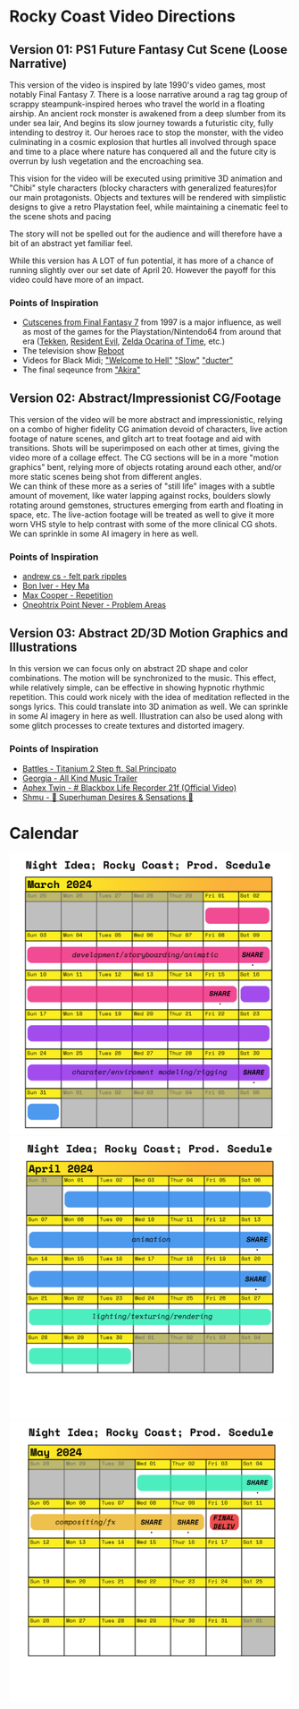 # Rocky Coast Video Directions
## Version 01: PS1 Future Fantasy Cut Scene (Loose Narrative)
This version of the video is inspired by late 1990's video games, most notably 
Final Fantasy 7.  There is a loose narrative around a rag tag group of scrappy 
steampunk-inspired heroes who travel the world in a floating airship.
An ancient rock monster is awakened from a deep slumber from its under sea lair,
And begins its slow journey towards a futuristic city, fully intending to destroy it.
Our heroes race to stop the monster, with the video culminating in a cosmic explosion that hurtles all involved through space and time to a place where nature has
conquered all and the future city is overrun by lush vegetation and the encroaching sea.

This vision for the video will be executed using primitive 3D animation 
and "Chibi" style characters (blocky characters with generalized features)for our main protagonists.  Objects and textures will 
be rendered with simplistic designs to give a retro Playstation feel, while maintaining a cinematic feel to the scene shots and pacing

The story will not be spelled out for the audience and will therefore have a bit of an abstract yet familiar feel.  

While this version has A LOT of fun potential, it has more of a chance of running slightly over our set date of April 20.  However the payoff for this video could have
more of an impact.
### Points of Inspiration
 - [Cutscenes from Final Fantasy 7](https://www.youtube.com/watch?v=oJ5RjMKsWXw) from 1997 is a major influence, as well as most of the games for the Playstation/Nintendo64 from around that era ([Tekken](https://www.youtube.com/watch?v=zKrK7DZarPA), [Resident Evil](https://www.youtube.com/watch?v=5HmYz5VGLyg&t=14s), [Zelda Ocarina of Time](https://www.youtube.com/watch?v=FX8YkcOeOfQ), etc.)
 - The television show [Reboot](https://www.youtube.com/watch?v=ouhny6OAWNo&list=PLyVcP_7NqrrvziNbvFzn_LRUaa3JEX4TP)
 - Videos for Black Midi; ["Welcome to Hell"](https://www.youtube.com/watch?v=Efmq_uXt1Rk) ["Slow"](https://www.youtube.com/watch?v=4tJ4ISRpl-Q) ["ducter"](https://www.youtube.com/watch?v=86NGJmUfRlM)
 - The final seqeunce from ["Akira"](https://www.youtube.com/watch?v=ZzpJIIoiLZw)


## Version 02: Abstract/Impressionist CG/Footage
This version of the video will be more abstract and impressionistic, 
relying on a combo of higher fidelity CG animation devoid of characters, 
live action footage of nature scenes, and glitch art to treat footage and aid 
with transitions.  Shots will be superimposed on each other at times, giving the 
video more of a collage effect.
The CG sections will be in a more "motion graphics" bent, relying more of objects 
rotating around each other, and/or more static scenes being shot from 
different angles.  
We can think of these more as a series of "still life" images with a subtle amount 
of movement, like water lapping against rocks,
boulders slowly rotating around gemstones, 
structures emerging from earth and floating in space, etc.
The live-action footage will be treated as well to give it more worn VHS style to help 
contrast with some of the more clinical CG shots.
We can sprinkle in some AI imagery in here as well.

### Points of Inspiration
- [andrew cs - felt park ripples](https://www.youtube.com/watch?v=O7553rQZtzs&t=9s)
- [Bon Iver - Hey Ma](https://www.youtube.com/watch?v=HDAKS18Gv1U)
- [Max Cooper - Repetition](https://www.youtube.com/watch?v=nO9aot9RgQc&list=PLnSJ5Asp3wcm7lgdIJ-e_Tbh0Vfs9kIjN)
- [Oneohtrix Point Never - Problem Areas](https://www.youtube.com/watch?v=uvDzaQOSZ3E)


## Version 03: Abstract 2D/3D Motion Graphics and Illustrations
In this version we can focus only on abstract 2D shape and color combinations.
The motion will be synchronized to the music.
This effect, while relatively simple, can be effective in showing hypnotic rhythmic repetition.
This could work nicely with the idea of meditation reflected in the songs lyrics.
This could translate into 3D animation as well.
We can sprinkle in some AI imagery in here as well.
Illustration can also be used along with some glitch processes to create textures
and distorted imagery.

### Points of Inspiration
- [Battles - Titanium 2 Step ft. Sal Principato](https://www.youtube.com/watch?v=TDh0uAI_uRM)
- [Georgia - All Kind Music Trailer](https://www.youtube.com/watch?v=sp9Ly3rOUGE)
- [Aphex Twin - # Blackbox Life Recorder 21f (Official Video)](https://www.youtube.com/watch?v=e_Ue_P7vcRE)
- [Shmu - 🦄 Superhuman Desires & Sensations 🦄](https://www.youtube.com/watch?v=pGs7QNlgdKI)


# Calendar
![march](calendar/march.png)
![april](calendar/april.png)
![may](calendar/may.png)

